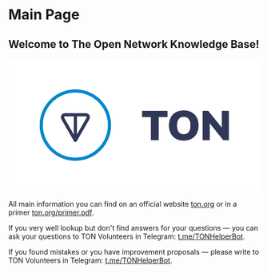 # Main Page

## Welcome to The Open Network Knowledge Base!

![](.gitbook/assets/ton-logo-for-white-background-.png)

All main information you can find on an official website [ton.org](https://ton.org/) or in a primer [ton.org/primer.pdf](https://ton.org/primer.pdf).

If you very well lookup but don't find answers for your questions — you can ask your questions to TON Volunteers in Telegram: [t.me/TONHelperBot](https://t.me/TONHelperBot).

If you found mistakes or you have improvement proposals — please write to TON Volunteers in Telegram: [t.me/TONHelperBot](https://t.me/TONHelperBot).



